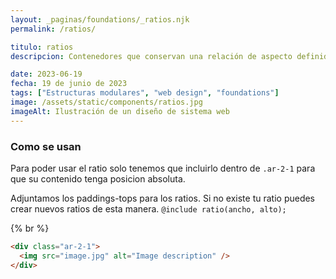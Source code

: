 ```yaml
---
layout: _paginas/foundations/_ratios.njk
permalink: /ratios/

titulo: ratios
descripcion: Contenedores que conservan una relación de aspecto definida.

date: 2023-06-19
fecha: 19 de junio de 2023
tags: ["Estructuras modulares", "web design", "foundations"]
image: /assets/static/components/ratios.jpg
imageAlt: Ilustración de un diseño de sistema web
---
```


### Como se usan

Para poder usar el ratio solo tenemos que incluirlo dentro de `.ar-2-1` para que su contenido tenga posicion absoluta.

Adjuntamos los paddings-tops para los ratios.
Si no existe tu ratio puedes crear nuevos ratios de esta manera. `@include ratio(ancho, alto);`

{% br %}

```html
<div class="ar-2-1">
  <img src="image.jpg" alt="Image description" />
</div>
```
